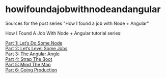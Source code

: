 # howifoundajobwithnodeandangular
Sources for the post series "How I found a job with Node + Angular"

How I Found A Job With Node + Angular tutorial series:

<a href="http://blogs.ophir.org.il/?p=559">Part 1: Let’s Do Some Node</a><br>
<a href="http://blogs.ophir.org.il/?p=592">Part 2: Let’s Level Some Jobs</a><br>
<a href="http://blogs.ophir.org.il/?p=610">Part 3: The Angular Angle</a><br>
<a href="http://blogs.ophir.org.il/?p=643">Part 4: Strap The Boot</a><br>
<a href="http://blogs.ophir.org.il/?p=662">Part 5: Mind The Map</a><br>
<a href="http://blogs.ophir.org.il/?p=769">Part 6: Going Production</a><br>
